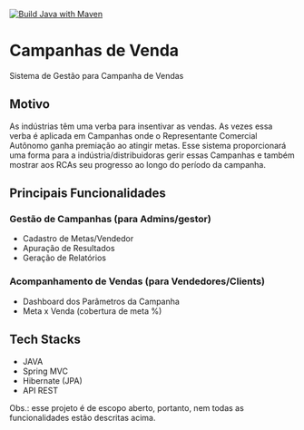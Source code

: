 [![Build Java with Maven](https://github.com/huan-carlos/campanhas_venda/actions/workflows/build.yml/badge.svg)](https://github.com/huan-carlos/campanhas_venda/actions/workflows/build.yml)

# Campanhas de Venda
Sistema de Gestão para Campanha de Vendas

## Motivo
As indústrias têm uma verba para insentivar as vendas.
As vezes essa verba é aplicada em Campanhas onde o Representante Comercial Autônomo ganha premiação ao atingir metas.
Esse sistema proporcionará uma forma para a indústria/distribuidoras gerir essas Campanhas e também mostrar aos RCAs seu progresso ao longo do período da campanha.

## Principais Funcionalidades
### Gestão de Campanhas (para Admins/gestor)
  - Cadastro de Metas/Vendedor
  - Apuração de Resultados
  - Geração de Relatórios
 
### Acompanhamento de Vendas (para Vendedores/Clients)
  - Dashboard dos Parâmetros da Campanha
  - Meta x Venda (cobertura de meta %)


## Tech Stacks
  - JAVA
  - Spring MVC
  - Hibernate (JPA)
  - API REST

Obs.: esse projeto é de escopo aberto, portanto, nem todas as funcionalidades estão descritas acima.
